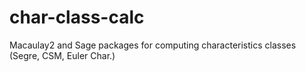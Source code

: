 # char-class-calc
Macaulay2 and Sage packages for computing characteristics classes (Segre, CSM, Euler Char.)
